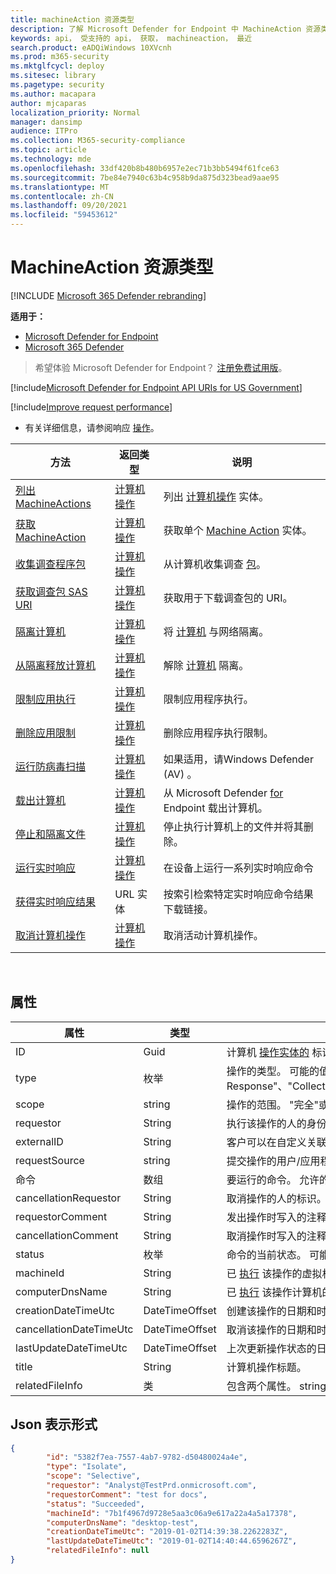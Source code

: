 ```yaml
---
title: machineAction 资源类型
description: 了解 Microsoft Defender for Endpoint 中 MachineAction 资源类型的方法和属性。
keywords: api， 受支持的 api， 获取， machineaction， 最近
search.product: eADQiWindows 10XVcnh
ms.prod: m365-security
ms.mktglfcycl: deploy
ms.sitesec: library
ms.pagetype: security
ms.author: macapara
author: mjcaparas
localization_priority: Normal
manager: dansimp
audience: ITPro
ms.collection: M365-security-compliance
ms.topic: article
ms.technology: mde
ms.openlocfilehash: 33df420b8b480b6957e2ec71b3bb5494f61fce63
ms.sourcegitcommit: 7be84e7940c63b4c958b9da875d323bead9aae95
ms.translationtype: MT
ms.contentlocale: zh-CN
ms.lasthandoff: 09/20/2021
ms.locfileid: "59453612"
---
```

# <a name="machineaction-resource-type"></a>MachineAction 资源类型

[!INCLUDE [Microsoft 365 Defender rebranding](../../includes/microsoft-defender.md)]

**适用于：**
- [Microsoft Defender for Endpoint](https://go.microsoft.com/fwlink/p/?linkid=2154037)
- [Microsoft 365 Defender](https://go.microsoft.com/fwlink/?linkid=2118804)

> 希望体验 Microsoft Defender for Endpoint？ [注册免费试用版](https://signup.microsoft.com/create-account/signup?products=7f379fee-c4f9-4278-b0a1-e4c8c2fcdf7e&ru=https://aka.ms/MDEp2OpenTrial?ocid=docs-wdatp-exposedapis-abovefoldlink)。


[!include[Microsoft Defender for Endpoint API URIs for US Government](../../includes/microsoft-defender-api-usgov.md)]

[!include[Improve request performance](../../includes/improve-request-performance.md)]


- 有关详细信息，请参阅响应 [操作](respond-machine-alerts.md)。

|方法|返回类型|说明|
|---|---|---|
|[列出 MachineActions](get-machineactions-collection.md)|[计算机操作](machineaction.md)|列出 [计算机操作](machineaction.md) 实体。|
|[获取 MachineAction](get-machineaction-object.md)|[计算机操作](machineaction.md)|获取单个 [Machine Action](machineaction.md) 实体。|
|[收集调查程序包](collect-investigation-package.md)|[计算机操作](machineaction.md)|从计算机收集调查 [包](machine.md)。|
|[获取调查包 SAS URI](get-package-sas-uri.md)|[计算机操作](machineaction.md)|获取用于下载调查包的 URI。|
|[隔离计算机](isolate-machine.md)|[计算机操作](machineaction.md)|将 [计算机](machine.md) 与网络隔离。|
|[从隔离释放计算机](unisolate-machine.md)|[计算机操作](machineaction.md)|解除 [计算机](machine.md) 隔离。|
|[限制应用执行](restrict-code-execution.md)|[计算机操作](machineaction.md)|限制应用程序执行。|
|[删除应用限制](unrestrict-code-execution.md)|[计算机操作](machineaction.md)|删除应用程序执行限制。|
|[运行防病毒扫描](run-av-scan.md)|[计算机操作](machineaction.md)|如果适用，请Windows Defender (AV) 。|
|[载出计算机](offboard-machine-api.md)|[计算机操作](machineaction.md)|从 Microsoft Defender [for](machine.md) Endpoint 载出计算机。|
|[停止和隔离文件](stop-and-quarantine-file.md)|[计算机操作](machineaction.md)|停止执行计算机上的文件并将其删除。|
|[运行实时响应](run-live-response.md)|[计算机操作](machineaction.md)|在设备上运行一系列实时响应命令|
|[获得实时响应结果](get-live-response-result.md)|URL 实体|按索引检索特定实时响应命令结果下载链接。|
|[取消计算机操作](cancel-machine-action.md)|[计算机操作](machineaction.md)|取消活动计算机操作。|

<br>

## <a name="properties"></a>属性

|属性|类型|说明|
|---|---|---|
|ID|Guid|计算机 [操作实体的](machineaction.md) 标识。|
|type|枚举|操作的类型。 可能的值包括："RunAntiVirusScan"、"Offboard"、"Live Response"、"CollectInvestigationPackage"、"Isolate"、"Unisolate"、"StopAndQuarantineFile"、"RestrictCodeExecution"和"UnrestrictCodeExecution"。|
|scope|string|操作的范围。 "完全"或"选择性"用于隔离，"快速"或"完全"用于防病毒扫描。|
|requestor|String|执行该操作的人的身份。|
|externalID|String|客户可以在自定义关联请求中提交的 ID。|
|requestSource|string|提交操作的用户/应用程序的名称。|
| 命令|数组|要运行的命令。 允许的值为 PutFile、RunScript、GetFile。|
|cancellationRequestor|String|取消操作的人的标识。|
|requestorComment|String|发出操作时写入的注释。|
|cancellationComment|String|取消操作时写入的注释。|
|status|枚举|命令的当前状态。 可能的值包括："Pending"、"InProgress"、"Succeeded"、"Failed"、"TimeOut"和"Cancelled"。|
|machineId|String|已 [执行](machine.md) 该操作的虚拟机的 ID。|
|computerDnsName|String|已 [执行](machine.md) 该操作计算机的名称。|
|creationDateTimeUtc|DateTimeOffset|创建该操作的日期和时间。|
|cancellationDateTimeUtc|DateTimeOffset|取消该操作的日期和时间。|
|lastUpdateDateTimeUtc|DateTimeOffset|上次更新操作状态的日期和时间。|
|title|String|计算机操作标题。|
|relatedFileInfo|类|包含两个属性。 string `fileIdentifier` ，具有 `fileIdentifierType` 可能值的 Enum："Sha1"、"Sha256"和"Md5"。|

## <a name="json-representation"></a>Json 表示形式

```json
{
        "id": "5382f7ea-7557-4ab7-9782-d50480024a4e",
        "type": "Isolate",
        "scope": "Selective",
        "requestor": "Analyst@TestPrd.onmicrosoft.com",
        "requestorComment": "test for docs",
        "status": "Succeeded",
        "machineId": "7b1f4967d9728e5aa3c06a9e617a22a4a5a17378",
        "computerDnsName": "desktop-test",
        "creationDateTimeUtc": "2019-01-02T14:39:38.2262283Z",
        "lastUpdateDateTimeUtc": "2019-01-02T14:40:44.6596267Z",
        "relatedFileInfo": null
}
```

